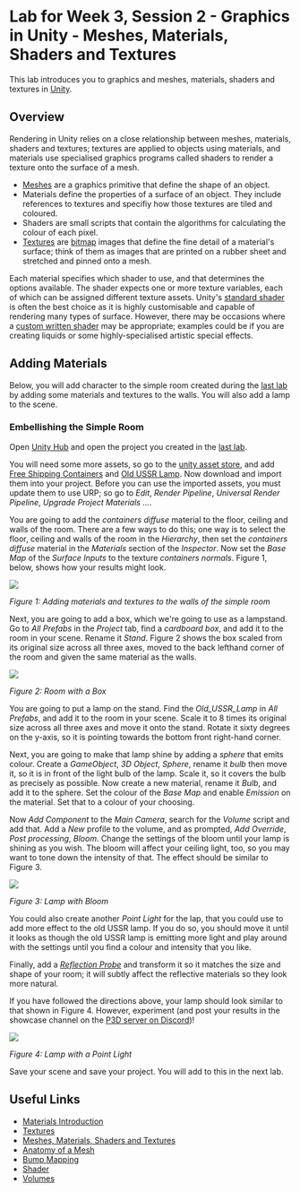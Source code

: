 # Lab for Week 3, Session 2 - Graphics in Unity - Meshes, Materials, Shaders and Textures  

This lab introduces you to graphics and meshes, materials, shaders and textures in [Unity](https://unity.com/).

## Overview

Rendering in Unity relies on a close relationship between meshes, materials, shaders and textures; textures are applied to objects using materials, and materials use specialised graphics programs called shaders to render a texture onto the surface of a mesh.

+ [Meshes](https://docs.unity3d.com/Manual/AnatomyofaMesh.html) are a graphics primitive that define the shape of an object.
+ Materials define the properties of a surface of an object. They include references to textures and specifiy how those textures are tiled and coloured.
+ Shaders are small scripts that contain the algorithms for calculating the colour of each pixel.
+ [Textures](https://docs.unity3d.com/Manual/Textures.html) are [bitmap](https://en.wikipedia.org/wiki/Bitmap) images that define the fine detail of a material's surface; think of them as images that are printed on a rubber sheet and stretched and pinned onto a mesh.

Each material specifies which shader to use, and that determines the options available. The shader expects one or more texture variables, each of which can be assigned different texture assets. Unity's [standard shader](https://docs.unity3d.com/Manual/shader-StandardShader.html) is often the best choice as it is highly customisable and capable of rendering many types of surface. However, there may be occasions where a [custom written shader](https://docs.unity3d.com/Manual/ShadersOverview.html) may be appropriate; examples could be if you are creating liquids or some highly-specialised artistic special effects.

## Adding Materials

Below, you will add character to the simple room created during the [last lab](./week1Session2.md) by adding some materials and textures to the walls. You will also add a lamp to the scene.

### Embellishing the Simple Room

Open [Unity Hub](https://docs.unity3d.com/Manual/GettingStartedUnityHub.html) and open the project you created in the [last lab](./week1Session2.md).

You will need some more assets, so go to the [unity asset store](https://assetstore.unity.com/), and add [Free Shipping Containers](https://assetstore.unity.com/packages/3d/environments/industrial/free-shipping-containers-18315) and [Old USSR Lamp](https://assetstore.unity.com/packages/3d/props/electronics/old-ussr-lamp-110400). Now download and import them into your project. Before you can use the imported assets, you must update them to use URP; so go to _Edit_, _Render Pipeline_, _Universal Render Pipeline_, _Upgrade Project Materials ..._.

You are going to add the _containers diffuse_ material to the floor, ceiling and walls of the room. There are a few ways to do this; one way is to select the floor, ceiling and walls of the room in the _Hierarchy_, then set the _containers diffuse_ material in the _Materials_ section of the _Inspector_. Now set the _Base Map_ of the _Surface Inputs_ to the texture _containers normals_. Figure 1, below, shows how your results might look.

![](./images/shippingContainer.png)

_Figure 1: Adding materials and textures to the walls of the simple room_

Next, you are going to add a box, which we're going to use as a lampstand. Go to _All Prefabs_ in the _Project_ tab, find a _cardboard box_, and add it to the room in your scene. Rename it _Stand_. Figure 2 shows the box scaled from its original size across all three axes, moved to the back lefthand corner of the room and given the same material as the walls.

![](./images/shippingContainerBox.png)

_Figure 2: Room with a Box_

You are going to put a lamp on the stand. Find the _Old_USSR_Lamp_ in _All Prefabs_, and add it to the room in your scene. Scale it to 8 times its original size across all three axes and move it onto the stand. Rotate it sixty degrees on the y-axis, so it is pointing towards the bottom front right-hand corner.

Next, you are going to make that lamp shine by adding a _sphere_ that emits colour. Create a _GameObject_, _3D Object_, _Sphere_, rename it _bulb_ then move it, so it is in front of the light bulb of the lamp. Scale it, so it covers the bulb as precisely as possible. Now create a new material, rename it _Bulb_, and add it to the sphere. Set the colour of the _Base Map_ and enable _Emission_ on the material. Set that to a colour of your choosing.

Now _Add Component_ to the _Main Camera_, search for the _Volume_ script and add that. Add a _New_ profile to the volume, and as prompted, _Add Override_, _Post processing_, _Bloom_. Change the settings of the bloom until your lamp is shining as you wish. The bloom will affect your ceiling light, too, so you may want to tone down the intensity of that. The effect should be similar to Figure 3.

![](./images/lampWithBloom.png)

_Figure 3: Lamp with Bloom_

You could also create another _Point Light_ for the lap, that you could use to add more effect to the old USSR lamp. If you do so, you should move it until it looks as though the old USSR lamp is emitting more light and play around with the settings until you find a colour and intensity that you like.

Finally, add a [_Reflection Probe_](https://docs.unity3d.com/Manual/class-ReflectionProbe.html) and transform it so it matches the size and shape of your room; it will subtly affect the reflective materials so they look more natural.

If you have followed the directions above, your lamp should look similar to that shown in Figure 4. However, experiment (and post your results in the showcase channel on the [P3D server on Discord](https://discord.gg/tFKeyyyp))!

![](./images/lampWithLight.png)

_Figure 4: Lamp with a Point Light_

Save your scene and save your project. You will add to this in the next lab.

## Useful Links

+ [Materials Introduction](https://docs.unity3d.com/Manual/materials-introduction.html)
+ [Textures](https://docs.unity3d.com/Manual/Textures.html)
+ [Meshes, Materials, Shaders and Textures](https://docs.unity3d.com/Manual/Shaders.html)
+ [Anatomy of a Mesh](https://docs.unity3d.com/Manual/AnatomyofaMesh.html)
+ [Bump Mapping](https://docs.unity3d.com/Manual/StandardShaderMaterialParameterNormalMap.html)
+ [Shader](https://en.wikipedia.org/wiki/Shader)
+ [Volumes](https://docs.unity3d.com/Packages/com.unity.render-pipelines.high-definition@10.6/manual/Volumes.html)
